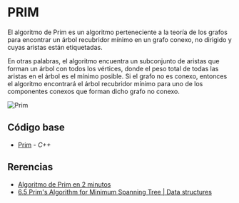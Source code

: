 # PRIM

El algoritmo de Prim es un algoritmo perteneciente a la teoría de los grafos para encontrar un árbol recubridor mínimo 
en un grafo conexo, no dirigido y cuyas aristas están etiquetadas.

En otras palabras, el algoritmo encuentra un subconjunto de aristas que forman un árbol con todos los vértices, donde el 
peso total de todas las aristas en el árbol es el mínimo posible. 
Si el grafo no es conexo, entonces el algoritmo encontrará el árbol recubridor mínimo para uno de los componentes conexos 
que forman dicho grafo no conexo. 

![Prim](https://sites.google.com/site/complejidadalgoritmicaes/_/rsrc/1365691651661/prim/7.png)

## Código base

- [Prim](https://github.com/NatiBilbao/AlgoritmicaII2022/blob/main/Contenido/Capitulo%203/Teoria_de_grafos/Prim/prim.cpp) - _C++_

## Rerencias
- [Algoritmo de Prim en 2 minutos](https://www.youtube.com/watch?v=cplfcGZmX7I)
- [6.5 Prim's Algorithm for Minimum Spanning Tree | Data structures](https://www.youtube.com/watch?v=ZtZaR7EcI5Y)
